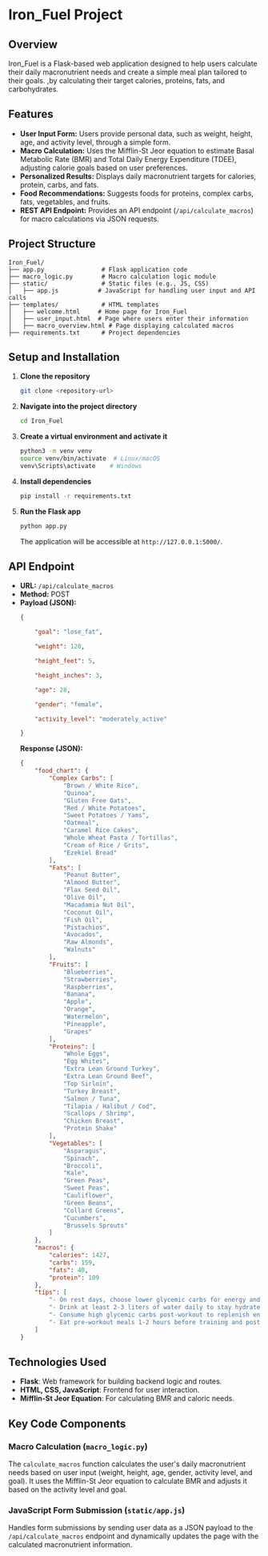 # Iron_Fuel Project

## Overview

Iron_Fuel is a Flask-based web application designed to help users calculate their daily macronutrient needs and create a simple meal plan tailored to their goals. ,by calculating their target calories, proteins, fats, and carbohydrates.

## Features

- **User Input Form:** Users provide personal data, such as weight, height, age, and activity level, through a simple form.
- **Macro Calculation:** Uses the Mifflin-St Jeor equation to estimate Basal Metabolic Rate (BMR) and Total Daily Energy Expenditure (TDEE), adjusting calorie goals based on user preferences.
- **Personalized Results:** Displays daily macronutrient targets for calories, protein, carbs, and fats.
- **Food Recommendations:** Suggests foods for proteins, complex carbs, fats, vegetables, and fruits.
- **REST API Endpoint:** Provides an API endpoint (`/api/calculate_macros`) for macro calculations via JSON requests.

## Project Structure

```
Iron_Fuel/
├── app.py                # Flask application code
├── macro_logic.py        # Macro calculation logic module
├── static/               # Static files (e.g., JS, CSS)
│   ├── app.js           # JavaScript for handling user input and API calls
├── templates/            # HTML templates
│   ├── welcome.html     # Home page for Iron_Fuel
│   ├── user_input.html  # Page where users enter their information
│   ├── macro_overview.html # Page displaying calculated macros
├── requirements.txt      # Project dependencies
```

## Setup and Installation

1. **Clone the repository**

   ```bash
   git clone <repository-url>
   ```

2. **Navigate into the project directory**

   ```bash
   cd Iron_Fuel
   ```

3. **Create a virtual environment and activate it**

   ```bash
   python3 -m venv venv
   source venv/bin/activate  # Linux/macOS
   venv\Scripts\activate    # Windows
   ```

4. **Install dependencies**

   ```bash
   pip install -r requirements.txt
   ```

5. **Run the Flask app**

   ```bash
   python app.py
   ```

   The application will be accessible at `http://127.0.0.1:5000/`.

## API Endpoint

- **URL:** `/api/calculate_macros`
- **Method:** POST
- **Payload (JSON):**
  ```json
  {

      "goal": "lose_fat",

      "weight": 120,

      "height_feet": 5,

      "height_inches": 3,

      "age": 28,

      "gender": "female",

      "activity_level": "moderately_active"

  }
  ```
  **Response (JSON):**
  ```json
  {
      "food_chart": {
          "Complex Carbs": [
              "Brown / White Rice",
              "Quinoa",
              "Gluten Free Oats",
              "Red / White Potatoes",
              "Sweet Potatoes / Yams",
              "Oatmeal",
              "Caramel Rice Cakes",
              "Whole Wheat Pasta / Tortillas",
              "Cream of Rice / Grits",
              "Ezekiel Bread"
          ],
          "Fats": [
              "Peanut Butter",
              "Almond Butter",
              "Flax Seed Oil",
              "Olive Oil",
              "Macadamia Nut Oil",
              "Coconut Oil",
              "Fish Oil",
              "Pistachios",
              "Avocados",
              "Raw Almonds",
              "Walnuts"
          ],
          "Fruits": [
              "Blueberries",
              "Strawberries",
              "Raspberries",
              "Banana",
              "Apple",
              "Orange",
              "Watermelon",
              "Pineapple",
              "Grapes"
          ],
          "Proteins": [
              "Whole Eggs",
              "Egg Whites",
              "Extra Lean Ground Turkey",
              "Extra Lean Ground Beef",
              "Top Sirloin",
              "Turkey Breast",
              "Salmon / Tuna",
              "Tilapia / Halibut / Cod",
              "Scallops / Shrimp",
              "Chicken Breast",
              "Protein Shake"
          ],
          "Vegetables": [
              "Asparagus",
              "Spinach",
              "Broccoli",
              "Kale",
              "Green Peas",
              "Sweet Peas",
              "Cauliflower",
              "Green Beans",
              "Collard Greens",
              "Cucumbers",
              "Brussels Sprouts"
          ]
      },
      "macros": {
          "calories": 1427,
          "carbs": 159,
          "fats": 40,
          "protein": 109
      },
      "tips": [
          "- On rest days, choose lower glycemic carbs for energy and recovery.",
          "- Drink at least 2-3 liters of water daily to stay hydrated.",
          "- Consume high glycemic carbs post-workout to replenish energy.",
          "- Eat pre-workout meals 1-2 hours before training and post-workout meals within 30-60 minutes."
      ]
  }
  ```

## Technologies Used

- **Flask**: Web framework for building backend logic and routes.
- **HTML, CSS, JavaScript**: Frontend for user interaction.
- **Mifflin-St Jeor Equation**: For calculating BMR and caloric needs.

## Key Code Components

### Macro Calculation (`macro_logic.py`)

The `calculate_macros` function calculates the user's daily macronutrient needs based on user input (weight, height, age, gender, activity level, and goal). It uses the Mifflin-St Jeor equation to calculate BMR and adjusts it based on the activity level and goal.

### JavaScript Form Submission (`static/app.js`)

Handles form submissions by sending user data as a JSON payload to the `/api/calculate_macros` endpoint and dynamically updates the page with the calculated macronutrient information.

##


